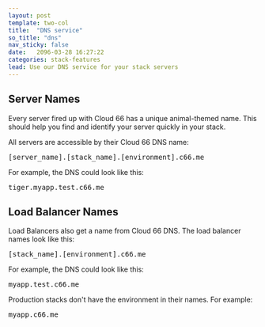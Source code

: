 ```yaml
---
layout: post
template: two-col
title:  "DNS service"
so_title: "dns"
nav_sticky: false
date:   2096-03-28 16:27:22
categories: stack-features
lead: Use our DNS service for your stack servers
---
```


## Server Names
Every server fired up with Cloud 66 has a unique animal-themed name. This should help you find and identify your server quickly in your stack.

All servers are accessible by their Cloud 66 DNS name:

<p><kbd>[server&#95;name].[stack&#95;name].[environment].c66.me</kbd></p>

For example, the DNS could look like this:

<p><kbd>tiger.myapp.test.c66.me</kbd></p>

## Load Balancer Names
Load Balancers also get a name from Cloud 66 DNS. The load balancer names look like this:

<p><kbd>[stack&#95;name].[environment].c66.me</kbd></p>

For example, the DNS could look like this:

<p><kbd>myapp.test.c66.me</kbd></p>

Production stacks don't have the environment in their names. For example:

<p><kbd>myapp.c66.me</kbd></p>


